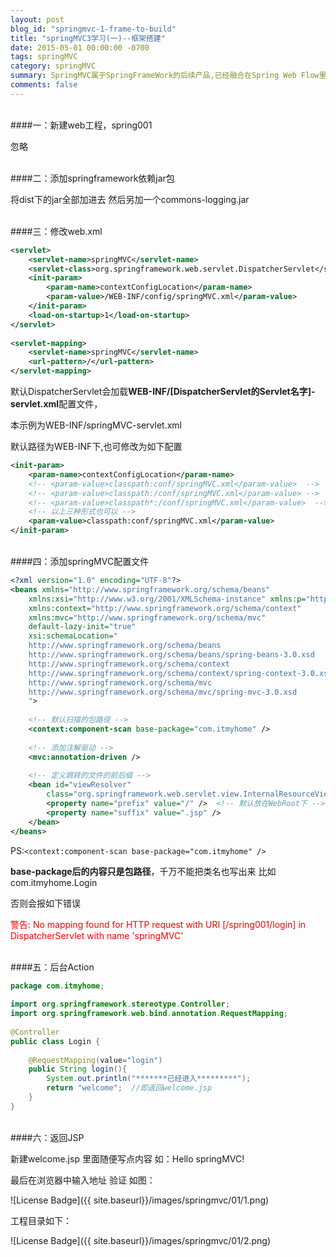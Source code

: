 ```yaml
---
layout: post
blog_id: "springmvc-1-frame-to-build"
title: "springMVC3学习(一)--框架搭建"
date: 2015-05-01 00:00:00 -0700
tags: springMVC
category: springMVC
summary: SpringMVC属于SpringFrameWork的后续产品,已经融合在Spring Web Flow里面。Spring框架提供了构建Web应用程序的全功能MVC模块。使用Spring可插入的MVC架构,可以选择是使用内置的Spring Web框架还可以是Struts这样的Web框架。
comments: false
---
```

</br>
####一：新建web工程，spring001

忽略

</br>
####二：添加springframework依赖jar包

将dist下的jar全部加进去  然后另加一个commons-logging.jar

</br>
####三：修改web.xml

```xml
<servlet>  
    <servlet-name>springMVC</servlet-name>  
    <servlet-class>org.springframework.web.servlet.DispatcherServlet</servlet-class>  
    <init-param>  
        <param-name>contextConfigLocation</param-name>  
        <param-value>/WEB-INF/config/springMVC.xml</param-value>  
    </init-param>  
    <load-on-startup>1</load-on-startup>  
</servlet>  
  
<servlet-mapping>  
    <servlet-name>springMVC</servlet-name>  
    <url-pattern>/</url-pattern>  
</servlet-mapping>
```

默认DispatcherServlet会加载**WEB-INF/[DispatcherServlet的Servlet名字]-servlet.xml**配置文件，

本示例为WEB-INF/springMVC-servlet.xml

默认路径为WEB-INF下,也可修改为如下配置

```xml
<init-param>  
    <param-name>contextConfigLocation</param-name>  
    <!-- <param-value>classpath:conf/springMVC.xml</param-value>  -->  
    <!-- <param-value>classpath:/conf/springMVC.xml</param-value> -->  
    <!-- <param-value>classpath*:/conf/springMVC.xml</param-value>  -->  
    <!-- 以上三种形式也可以 -->  
    <param-value>classpath:conf/springMVC.xml</param-value>  
</init-param>
```

</br>
####四：添加springMVC配置文件

```xml
<?xml version="1.0" encoding="UTF-8"?>  
<beans xmlns="http://www.springframework.org/schema/beans"  
    xmlns:xsi="http://www.w3.org/2001/XMLSchema-instance" xmlns:p="http://www.springframework.org/schema/p"  
    xmlns:context="http://www.springframework.org/schema/context"  
    xmlns:mvc="http://www.springframework.org/schema/mvc"  
    default-lazy-init="true"  
    xsi:schemaLocation="    
    http://www.springframework.org/schema/beans     
    http://www.springframework.org/schema/beans/spring-beans-3.0.xsd    
    http://www.springframework.org/schema/context    
    http://www.springframework.org/schema/context/spring-context-3.0.xsd    
    http://www.springframework.org/schema/mvc    
    http://www.springframework.org/schema/mvc/spring-mvc-3.0.xsd    
    ">  
  
    <!-- 默认扫描的包路径 -->  
    <context:component-scan base-package="com.itmyhome" />  
  
    <!-- 添加注解驱动 -->  
    <mvc:annotation-driven />  
  
    <!-- 定义跳转的文件的前后缀 -->  
    <bean id="viewResolver"  
        class="org.springframework.web.servlet.view.InternalResourceViewResolver">  
        <property name="prefix" value="/" />  <!-- 默认放在WebRoot下 -->  
        <property name="suffix" value=".jsp" />   
    </bean>  
</beans>
```

PS:`<context:component-scan base-package="com.itmyhome" />`

**base-package后的内容只是包路径**，千万不能把类名也写出来 比如com.itmyhome.Login

否则会报如下错误

<span style="color:red">警告: No mapping found for HTTP request with URI [/spring001/login] in DispatcherServlet with name 'springMVC'</span>

</br>
####五：后台Action

```java
package com.itmyhome;  
  
import org.springframework.stereotype.Controller;  
import org.springframework.web.bind.annotation.RequestMapping;  
  
@Controller  
public class Login {  
  
    @RequestMapping(value="login")  
    public String login(){  
        System.out.println("*******已经进入*********");  
        return "welcome";  //即返回welcome.jsp  
    }  
}
```

</br>
####六：返回JSP

新建welcome.jsp 里面随便写点内容 如：Hello springMVC!

最后在浏览器中输入地址 验证 如图：

![License Badge]({{ site.baseurl}}/images/springmvc/01/1.png)

工程目录如下：

![License Badge]({{ site.baseurl}}/images/springmvc/01/2.png)

</br>